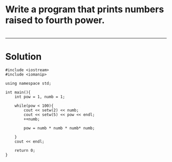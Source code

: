 # Write a program that prints numbers raised to fourth power.
#
---
# Solution

    #include <iostream>
    #include <iomanip>

    using namespace std;

    int main(){
        int pow = 1, numb = 1;

        while(pow < 100){
            cout << setw(2) << numb;
            cout << setw(5) << pow << endl;
            ++numb;

            pow = numb * numb * numb* numb;

        }
        cout << endl;

        return 0;
    }
